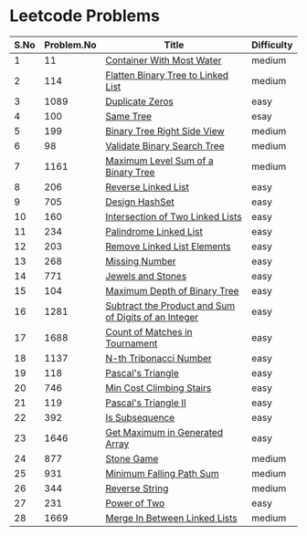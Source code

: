 # Leetcode Problems

| S.No | Problem.No | Title                                                                                                                                       | Difficulty |
| ---- | ---------- | ------------------------------------------------------------------------------------------------------------------------------------------- | ---------- |
| 1    | 11         | [Container With Most Water](https://leetcode.com/problems/container-with-most-water/)                                                       | medium     |
| 2    | 114        | [Flatten Binary Tree to Linked List](https://leetcode.com/problems/flatten-binary-tree-to-linked-list/)                                     | medium     |
| 3    | 1089       | [Duplicate Zeros](https://leetcode.com/problems/duplicate-zeros/)                                                                           | easy       |
| 4    | 100        | [Same Tree](https://leetcode.com/problems/same-tree/)                                                                                       | esay       |
| 5    | 199        | [Binary Tree Right Side View](https://leetcode.com/problems/binary-tree-right-side-view/)                                                   | medium     |
| 6    | 98         | [ Validate Binary Search Tree](https://leetcode.com/problemsvalidate-binary-search-tree)                                                    | medium     |
| 7    | 1161       | [Maximum Level Sum of a Binary Tree](https://leetcode.com/problems/maximum-level-sum-of-a-binary-tree/)                                     | medium     |
| 8    | 206        | [Reverse Linked List](https://leetcode.com/problems/reverse-linked-list/)                                                                   | easy       |
| 9    | 705        | [Design HashSet](https://leetcode.com/problems/design-hashset/)                                                                             | easy       |
| 10   | 160        | [Intersection of Two Linked Lists](https://leetcode.com/problems/intersection-of-two-linked-lists/)                                         | easy       |
| 11   | 234        | [Palindrome Linked List](https://leetcode.com/problems/palindrome-linked-list/)                                                             | easy       |
| 12   | 203        | [Remove Linked List Elements](https://leetcode.com/problems/remove-linked-list-elements/)                                                   | easy       |
| 13   | 268        | [Missing Number](https://leetcode.com/problems/missing-number/)                                                                             | easy       |
| 14   | 771        | [Jewels and Stones](https://leetcode.com/problems/jewels-and-stones/submissions/)                                                           | easy       |
| 15   | 104        | [Maximum Depth of Binary Tree](https://leetcode.com/problems/maximum-depth-of-binary-tree/)                                                 | easy       |
| 16   | 1281       | [Subtract the Product and Sum of Digits of an Integer](https://leetcode.com/problems/subtract-the-product-and-sum-of-digits-of-an-integer/) | easy       |
| 17   | 1688       | [Count of Matches in Tournament](https://leetcode.com/problems/count-of-matches-in-tournament/)                                             | easy       |
| 18   | 1137       | [N-th Tribonacci Number](https://leetcode.com/problems/n-th-tribonacci-number/)                                                             | easy       |
| 19   | 118        | [Pascal's Triangle](https://leetcode.com/problems/pascals-triangle/)                                                                        | easy       |
| 20   | 746        | [Min Cost Climbing Stairs](https://leetcode.com/problems/min-cost-climbing-stairs/)                                                         | easy       |
| 21   | 119        | [Pascal's Triangle II](https://leetcode.com/problems/pascals-triangle-ii/)                                                                  | easy       |
| 22   | 392        | [Is Subsequence](https://leetcode.com/problems/is-subsequence/)                                                                             | easy       |
| 23   | 1646       | [Get Maximum in Generated Array](https://leetcode.com/problems/get-maximum-in-generated-array/)                                             | easy       |
| 24   | 877        | [Stone Game](https://leetcode.com/problems/stone-game/)                                                                                     | medium     |
| 25   | 931        | [Minimum Falling Path Sum](https://leetcode.com/problems/minimum-falling-path-sum/)                                                         | medium     |
| 26   | 344        | [Reverse String](https://leetcode.com/problems/reverse-string/)                                                                             | medium     |
| 27   | 231        | [Power of Two](https://leetcode.com/problems/power-of-two/)                                                                                 | easy       |
| 28   | 1669       | [Merge In Between Linked Lists](https://leetcode.com/problems/merge-in-between-linked-lists/)                                               | medium     |
